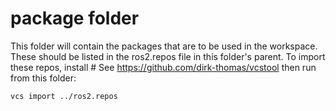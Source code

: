 # package folder

This folder will contain the packages that are to be used in the workspace. These should be listed in the ros2.repos file in this folder's parent. To import these repos, install # See https://github.com/dirk-thomas/vcstool then run from this folder:
```bash
vcs import ../ros2.repos
```